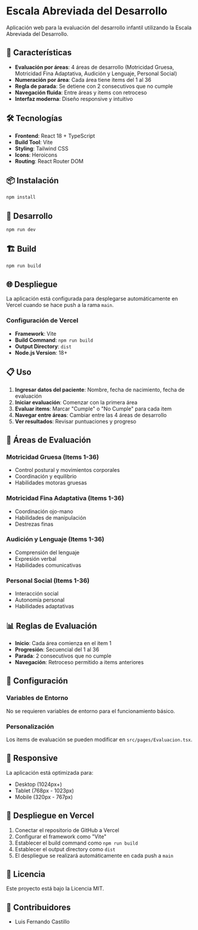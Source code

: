 # Escala Abreviada del Desarrollo

Aplicación web para la evaluación del desarrollo infantil utilizando la Escala Abreviada del Desarrollo.

## 🚀 Características

- **Evaluación por áreas**: 4 áreas de desarrollo (Motricidad Gruesa, Motricidad Fina Adaptativa, Audición y Lenguaje, Personal Social)
- **Numeración por área**: Cada área tiene items del 1 al 36
- **Regla de parada**: Se detiene con 2 consecutivos que no cumple
- **Navegación fluida**: Entre áreas y items con retroceso
- **Interfaz moderna**: Diseño responsive y intuitivo

## 🛠️ Tecnologías

- **Frontend**: React 18 + TypeScript
- **Build Tool**: Vite
- **Styling**: Tailwind CSS
- **Icons**: Heroicons
- **Routing**: React Router DOM

## 📦 Instalación

```bash
npm install
```

## 🚀 Desarrollo

```bash
npm run dev
```

## 🏗️ Build

```bash
npm run build
```

## 🌐 Despliegue

La aplicación está configurada para desplegarse automáticamente en Vercel cuando se hace push a la rama `main`.

### Configuración de Vercel

- **Framework**: Vite
- **Build Command**: `npm run build`
- **Output Directory**: `dist`
- **Node.js Version**: 18+

## 📋 Uso

1. **Ingresar datos del paciente**: Nombre, fecha de nacimiento, fecha de evaluación
2. **Iniciar evaluación**: Comenzar con la primera área
3. **Evaluar items**: Marcar "Cumple" o "No Cumple" para cada item
4. **Navegar entre áreas**: Cambiar entre las 4 áreas de desarrollo
5. **Ver resultados**: Revisar puntuaciones y progreso

## 🎯 Áreas de Evaluación

### Motricidad Gruesa (Items 1-36)
- Control postural y movimientos corporales
- Coordinación y equilibrio
- Habilidades motoras gruesas

### Motricidad Fina Adaptativa (Items 1-36)
- Coordinación ojo-mano
- Habilidades de manipulación
- Destrezas finas

### Audición y Lenguaje (Items 1-36)
- Comprensión del lenguaje
- Expresión verbal
- Habilidades comunicativas

### Personal Social (Items 1-36)
- Interacción social
- Autonomía personal
- Habilidades adaptativas

## 📊 Reglas de Evaluación

- **Inicio**: Cada área comienza en el item 1
- **Progresión**: Secuencial del 1 al 36
- **Parada**: 2 consecutivos que no cumple
- **Navegación**: Retroceso permitido a items anteriores

## 🔧 Configuración

### Variables de Entorno

No se requieren variables de entorno para el funcionamiento básico.

### Personalización

Los items de evaluación se pueden modificar en `src/pages/Evaluacion.tsx`.

## 📱 Responsive

La aplicación está optimizada para:
- Desktop (1024px+)
- Tablet (768px - 1023px)
- Mobile (320px - 767px)

## 🚀 Despliegue en Vercel

1. Conectar el repositorio de GitHub a Vercel
2. Configurar el framework como "Vite"
3. Establecer el build command como `npm run build`
4. Establecer el output directory como `dist`
5. El despliegue se realizará automáticamente en cada push a `main`

## 📄 Licencia

Este proyecto está bajo la Licencia MIT.

## 👥 Contribuidores

- Luis Fernando Castillo